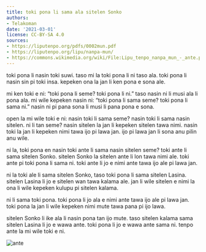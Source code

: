 ```yaml
---
title: toki pona li sama ala sitelen Sonko
authors:
- Telakoman
date: '2021-03-01'
license: CC-BY-SA 4.0
sources:
- https://liputenpo.org/pdfs/0002mun.pdf
- https://liputenpo.org/lipu/nanpa-mun/
- https://commons.wikimedia.org/wiki/File:Lipu_tenpo_nanpa_mun_-_ante.png
---
```


toki pona li nasin toki suwi. taso mi la toki pona li ni taso ala. toki pona li nasin sin pi toki insa. kepeken ona la jan li ken pona e sona ale.

mi ken toki e ni: “toki pona li seme? toki pona li ni.” taso nasin ni li musi ala li pona ala. mi wile kepeken nasin ni: “toki pona li sama seme? toki pona li sama ni.” nasin ni pi pana sona li musi li pana pona e sona.

open la mi wile toki e ni: nasin toki li sama seme? nasin toki li sama nasin sitelen. ni li tan seme? nasin sitelen la jan li kepeken sitelen tawa nimi. nasin toki la jan li kepeken nimi tawa ijo pi lawa jan. ijo pi lawa jan li sona anu pilin anu wile.

ni la, toki pona en nasin toki ante li sama nasin sitelen seme? toki ante li sama sitelen Sonko. sitelen Sonko la sitelen ante li lon tawa nimi ale. toki ante pi toki pona li sama ni. toki ante li jo e nimi ante tawa ijo ale pi lawa jan.

ni la toki ale li sama sitelen Sonko, taso toki pona li sama sitelen Lasina. sitelen Lasina li jo e sitelen wan tawa kalama ale. jan li wile sitelen e nimi la ona li wile kepeken kulupu pi sitelen kalama.

ni li sama toki pona. toki pona li jo ala e nimi ante tawa ijo ale pi lawa jan. toki pona la jan li wile kepeken nimi mute tawa pana pi ijo lawa.

sitelen Sonko li ike ala li nasin pona tan ijo mute. taso sitelen kalama sama sitelen Lasina li jo e wawa ante. toki pona li jo e wawa ante sama ni. tenpo ante la mi wile toki e ni.

![ante](https://upload.wikimedia.org/wikipedia/commons/5/51/Lipu_tenpo_nanpa_mun_-_ante.png)
